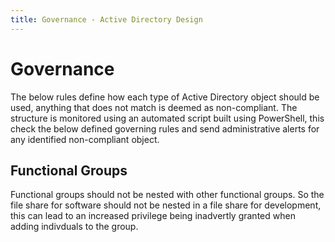 ```yaml
---
title: Governance - Active Directory Design
---
```


# Governance
The below rules define how each type of Active Directory object should be used, anything that does not match is deemed as non-compliant.
The structure is monitored using an automated script built using PowerShell, this check the below defined governing rules and send administrative alerts for any identified non-compliant object.

## Functional Groups
Functional groups should not be nested with other functional groups. So the file share for software should not be nested in a file share for development, this can lead to an increased privilege being inadvertly granted when adding indivduals to the group.
